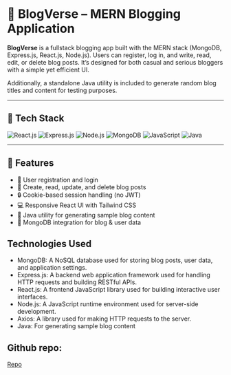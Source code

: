 # 📝 BlogVerse – MERN Blogging Application

**BlogVerse** is a fullstack blogging app built with the MERN stack (MongoDB, Express.js, React.js, Node.js). Users can register, log in, and write, read, edit, or delete blog posts. It’s designed for both casual and serious bloggers with a simple yet efficient UI.

Additionally, a standalone Java utility is included to generate random blog titles and content for testing purposes.

---

## 🧩 Tech Stack

![React.js](https://img.shields.io/badge/react-%2320232a.svg?style=for-the-badge&logo=react&logoColor=%2361DAFB)
![Express.js](https://img.shields.io/badge/express.js-%23404d59.svg?style=for-the-badge&logo=express&logoColor=%2361DAFB)
![Node.js](https://img.shields.io/badge/node.js-6DA55F?style=for-the-badge&logo=node.js&logoColor=white)
![MongoDB](https://img.shields.io/badge/MongoDB-%234ea94b.svg?style=for-the-badge&logo=mongodb&logoColor=white)
![JavaScript](https://img.shields.io/badge/javascript-%23323330.svg?style=for-the-badge&logo=javascript&logoColor=%23F7DF1E)
![Java](https://img.shields.io/badge/java-%23ED8B00.svg?style=for-the-badge&logo=java&logoColor=white)

---

## 🚀 Features

- 👤 User registration and login
- 🧾 Create, read, update, and delete blog posts
- 🔒 Cookie-based session handling (no JWT)
- 💻 Responsive React UI with Tailwind CSS
- 🧠 Java utility for generating sample blog content
- 🔧 MongoDB integration for blog & user data

## Technologies Used

- MongoDB: A NoSQL database used for storing blog posts, user data, and application settings.
- Express.js: A backend web application framework used for handling HTTP requests and building RESTful APIs.
- React.js: A frontend JavaScript library used for building interactive user interfaces.
- Node.js: A JavaScript runtime environment used for server-side development.
- Axios: A library used for making HTTP requests to the server.
- Java: For generating sample blog content

## Github repo: 
[Repo](https://github.com/Harsh-1306)



